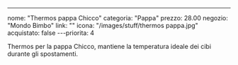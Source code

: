 ---
nome: "Thermos pappa Chicco"
categoria: "Pappa"
prezzo: 28.00
negozio: "Mondo Bimbo"
link: ""
icona: "/images/stuff/thermos pappa.jpg"
acquistato: false
---priorita: 4

Thermos per la pappa Chicco, mantiene la temperatura ideale dei cibi durante gli spostamenti.
